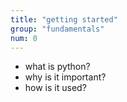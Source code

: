 ```yaml
---
title: "getting started"
group: "fundamentals"
num: 0
---
```


- what is python?
- why is it important?
- how is it used?